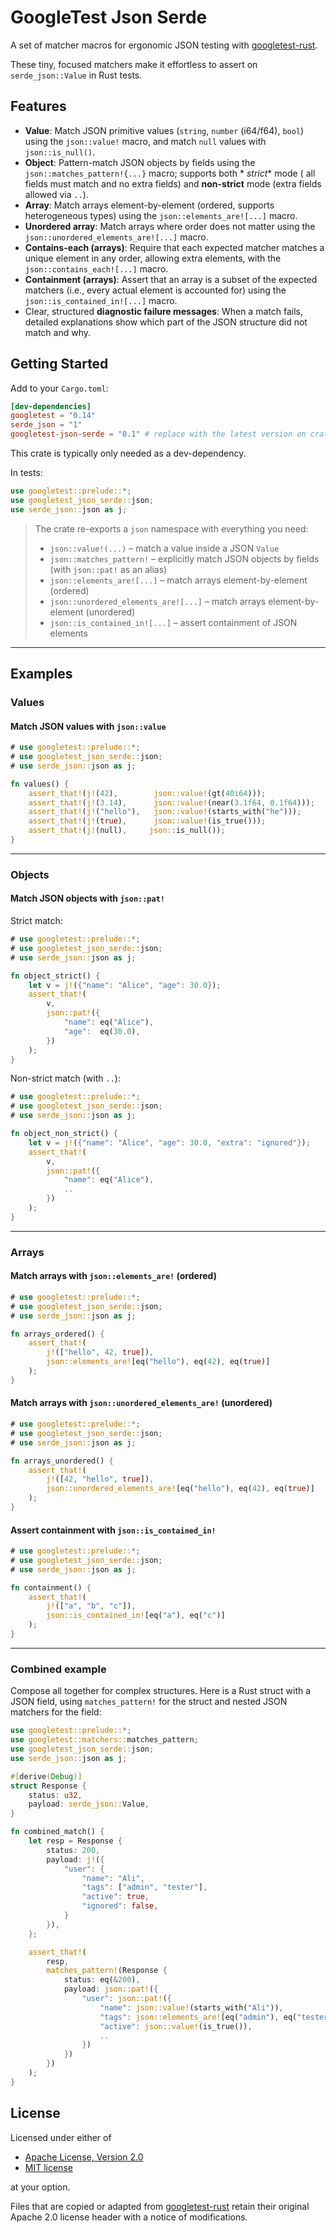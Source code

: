 # GoogleTest Json Serde

A set of matcher macros for ergonomic JSON testing with [googletest-rust](https://docs.rs/googletest/).

These tiny, focused matchers make it effortless to assert on `serde_json::Value` in Rust tests.

## Features

- **Value**: Match JSON primitive values (`string`, `number` (i64/f64), `bool`) using the `json::value!` macro, and
  match `null` values with `json::is_null()`.
- **Object**: Pattern-match JSON objects by fields using the `json::matches_pattern!{...}` macro; supports both *
  *strict** mode (
  all fields must match and no extra fields) and **non-strict** mode (extra fields allowed via `..`).
- **Array**: Match arrays element-by-element (ordered, supports heterogeneous types) using the
  `json::elements_are![...]` macro.
- **Unordered array**: Match arrays where order does not matter using the `json::unordered_elements_are![...]` macro.
- **Contains-each (arrays)**: Require that each expected matcher matches a unique element in any order, allowing extra
  elements, with the `json::contains_each![...]` macro.
- **Containment (arrays)**: Assert that an array is a subset of the expected matchers (i.e., every actual element is
  accounted for) using the `json::is_contained_in![...]` macro.
- Clear, structured **diagnostic failure messages**: When a match fails, detailed explanations show which part of the
  JSON structure did not match and why.

## Getting Started

Add to your `Cargo.toml`:

```toml
[dev-dependencies]
googletest = "0.14"
serde_json = "1"
googletest-json-serde = "0.1" # replace with the latest version on crates.io
```

This crate is typically only needed as a dev-dependency.

In tests:

```rust
use googletest::prelude::*;
use googletest_json_serde::json;
use serde_json::json as j;
```

> The crate re-exports a `json` namespace with everything you need:
> - `json::value!(...)` – match a value inside a JSON `Value`
> - `json::matches_pattern!` – explicitly match JSON objects by fields (with `json::pat!` as an alias)
> - `json::elements_are![...]` – match arrays element-by-element (ordered)
> - `json::unordered_elements_are![...]` – match arrays element-by-element (unordered)
> - `json::is_contained_in![...]` – assert containment of JSON elements

---

## Examples

### Values

#### Match JSON values with `json::value`

```rust
# use googletest::prelude::*;
# use googletest_json_serde::json;
# use serde_json::json as j;

fn values() {
    assert_that!(j!(42),        json::value!(gt(40i64)));
    assert_that!(j!(3.14),      json::value!(near(3.1f64, 0.1f64)));
    assert_that!(j!("hello"),   json::value!(starts_with("he")));
    assert_that!(j!(true),      json::value!(is_true()));
    assert_that!(j!(null),     json::is_null());
}
```

---

### Objects

#### Match JSON objects with `json::pat!`

Strict match:

```rust
# use googletest::prelude::*;
# use googletest_json_serde::json;
# use serde_json::json as j;

fn object_strict() {
    let v = j!({"name": "Alice", "age": 30.0});
    assert_that!(
        v,
        json::pat!({
            "name": eq("Alice"),
            "age":  eq(30.0),
        })
    );
}
```

Non-strict match (with `..`):

```rust
# use googletest::prelude::*;
# use googletest_json_serde::json;
# use serde_json::json as j;

fn object_non_strict() {
    let v = j!({"name": "Alice", "age": 30.0, "extra": "ignored"});
    assert_that!(
        v,
        json::pat!({
            "name": eq("Alice"),
            ..
        })
    );
}
```

---

### Arrays

#### Match arrays with `json::elements_are!` (ordered)

```rust
# use googletest::prelude::*;
# use googletest_json_serde::json;
# use serde_json::json as j;

fn arrays_ordered() {
    assert_that!(
        j!(["hello", 42, true]),
        json::elements_are![eq("hello"), eq(42), eq(true)]
    );
}
```

#### Match arrays with `json::unordered_elements_are!` (unordered)

```rust
# use googletest::prelude::*;
# use googletest_json_serde::json;
# use serde_json::json as j;

fn arrays_unordered() {
    assert_that!(
        j!([42, "hello", true]),
        json::unordered_elements_are![eq("hello"), eq(42), eq(true)]
    );
}
```

#### Assert containment with `json::is_contained_in!`

```rust
# use googletest::prelude::*;
# use googletest_json_serde::json;
# use serde_json::json as j;

fn containment() {
    assert_that!(
        j!(["a", "b", "c"]),
        json::is_contained_in![eq("a"), eq("c")]
    );
}
```

---

### Combined example

Compose all together for complex structures. Here is a Rust struct with a JSON field, using `matches_pattern!` for the
struct and nested JSON matchers for the field:

```rust
use googletest::prelude::*;
use googletest::matchers::matches_pattern;
use googletest_json_serde::json;
use serde_json::json as j;

#[derive(Debug)]
struct Response {
    status: u32,
    payload: serde_json::Value,
}

fn combined_match() {
    let resp = Response {
        status: 200,
        payload: j!({
            "user": {
                "name": "Ali",
                "tags": ["admin", "tester"],
                "active": true,
                "ignored": false,
            }
        }),
    };

    assert_that!(
        resp,
        matches_pattern!(Response {
            status: eq(&200),
            payload: json::pat!({
                "user": json::pat!({
                    "name": json::value!(starts_with("Ali")),
                    "tags": json::elements_are![eq("admin"), eq("tester")],
                    "active": json::value!(is_true()),
                    ..
                })
            })
        })
    );
}
```

## License

Licensed under either of

- [Apache License, Version 2.0](LICENSE-APACHE)
- [MIT license](LICENSE-MIT)

at your option.

Files that are copied or adapted from [googletest-rust](https://github.com/google/googletest-rust) retain their original
Apache 2.0 license header with a notice of modifications.